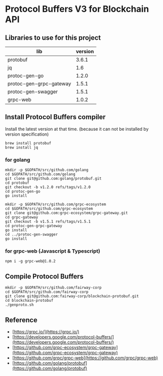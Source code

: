 # Protocol Buffers V3 for Blockchain API

## Libraries to use for this project

| lib | version |
|----|---|
| protobuf | 3.6.1 |
| jq | 1.6 |
| protoc-gen-go | 1.2.0 |
| protoc-gen-grpc-gateway | 1.5.1 |
| protoc-gen-swagger | 1.5.1 |
| grpc-web | 1.0.2 |


## Install Protocol Buffers compiler

Install the latest version at that time. (because it can not be installed by version specification)

```
brew install protobuf
brew install jq
```

### for golang

```
mkdir -p $GOPATH/src/github.com/golang
cd $GOPATH/src/github.com/golang
git clone git@github.com:golang/protobuf.git
cd protobuf
git checkout -b v1.2.0 refs/tags/v1.2.0
cd protoc-gen-go
go install

mkdir -p $GOPATH/src/github.com/grpc-ecosystem
cd $GOPATH/src/github.com/grpc-ecosystem
git clone git@github.com:grpc-ecosystem/grpc-gateway.git
cd grpc-gateway
git checkout -b v1.5.1 refs/tags/v1.5.1
cd protoc-gen-grpc-gateway
go install
cd ../protoc-gen-swagger
go install
```

### for grpc-web (Javascript & Typescript)

```
npm i -g grpc-web@1.0.2
```

## Compile Protocol Buffers

```
mkdir -p $GOPATH/src/github.com/fairway-corp
cd $GOPATH/src/github.com/fairway-corp
git clone git@github.com:fairway-corp/blockchain-protobuf.git
cd blockchain-protobuf
./genproto.sh
```

## Reference

* [https://grpc.io/](https://grpc.io/)
* [https://developers.google.com/protocol-buffers/](https://developers.google.com/protocol-buffers/)
* [https://github.com/grpc-ecosystem/grpc-gateway](https://github.com/grpc-ecosystem/grpc-gateway)
* [https://github.com/grpc/grpc-web](https://github.com/grpc/grpc-web)
* [https://github.com/golang/protobuf](https://github.com/golang/protobuf)